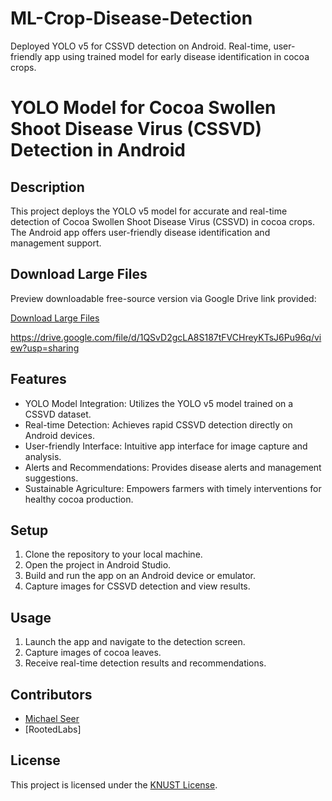 # ML-Crop-Disease-Detection
 Deployed YOLO v5 for CSSVD detection on Android. Real-time, user-friendly app using trained model for early disease identification in cocoa crops.
# YOLO Model for Cocoa Swollen Shoot Disease Virus (CSSVD) Detection in Android


## Description

This project deploys the YOLO v5 model for accurate and real-time detection of Cocoa Swollen Shoot Disease Virus (CSSVD) in cocoa crops. The Android app offers user-friendly disease identification and management support.
## Download Large Files

Preview downloadable free-source version via Google Drive link provided:

[Download Large Files](link_goes_here)

https://drive.google.com/file/d/1QSvD2gcLA8S187tFVCHreyKTsJ6Pu96q/view?usp=sharing

## Features

- YOLO Model Integration: Utilizes the YOLO v5 model trained on a CSSVD dataset.
- Real-time Detection: Achieves rapid CSSVD detection directly on Android devices.
- User-friendly Interface: Intuitive app interface for image capture and analysis.
- Alerts and Recommendations: Provides disease alerts and management suggestions.
- Sustainable Agriculture: Empowers farmers with timely interventions for healthy cocoa production.

## Setup

1. Clone the repository to your local machine.
2. Open the project in Android Studio.
3. Build and run the app on an Android device or emulator.
4. Capture images for CSSVD detection and view results.

## Usage

1. Launch the app and navigate to the detection screen.
2. Capture images of cocoa leaves.
3. Receive real-time detection results and recommendations.

## Contributors

- [Michael Seer](https://github.com/MikeSeer)
- [RootedLabs]

## License

This project is licensed under the [KNUST License](LICENSE).




